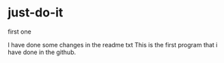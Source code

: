 # just-do-it
first one 

I have done some changes in the readme txt
This is the first program that i have done in the github.
